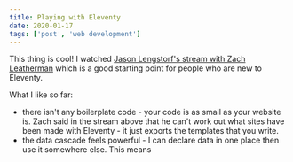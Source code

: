 ```yaml
---
title: Playing with Eleventy
date: 2020-01-17
tags: ['post', 'web development']
---
```


This thing is cool! I watched [Jason Lengstorf's stream with Zach Leatherman](https://www.youtube.com/watch?v=j8mJrhhdHWc) which is a good starting point for people who are new to Eleventy.

What I like so far:

- there isn't any boilerplate code - your code is as small as your website is. Zach said in the stream above that he can't work out what sites have been made with Eleventy - it just exports the templates that you write.
- the data cascade feels powerful - I can declare data in one place then use it somewhere else. This means
